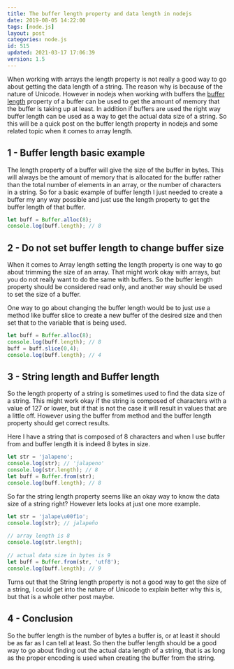 ```yaml
---
title: The buffer length property and data length in nodejs
date: 2019-08-05 14:22:00
tags: [node.js]
layout: post
categories: node.js
id: 515
updated: 2021-03-17 17:06:39
version: 1.5
---
```


When working with arrays the length property is not really a good way to go about getting the data length of a string. The reason why is because of the nature of Unicode. However in nodejs when working with buffers the [buffer length](https://nodejs.org/api/buffer.html#buffer_buf_length) property of a buffer can be used to get the amount of memory that the buffer is taking up at least. In addition if buffers are used the right way buffer length can be used as a way to get the actual data size of a string. So this will be a quick post on the buffer length property in nodejs and some related topic when it comes to array length.

<!-- more -->

## 1 - Buffer length basic example

The length property of a buffer will give the size of the buffer in bytes. This will always be the amount of memory that is allocated for the buffer rather than the total number of elements in an array, or the number of characters in a string. So for a basic example of buffer length I just needed to create a buffer my any way possible and just use the length property to get the buffer length of that buffer.

```js
let buff = Buffer.alloc(8);
console.log(buff.length); // 8
```

## 2 - Do not set buffer length to change buffer size

When it comes to Array length setting the length property is one way to go about trimming the size of an array. That might work okay with arrays, but you do not really want to do the same with buffers. So the buffer length property should be considered read only, and another way should be used to set the size of a buffer.

One way to go about changing the buffer length would be to just use a method like buffer slice to create a new buffer of the desired size and then set that to the variable that is being used.

```js
let buff = Buffer.alloc(8);
console.log(buff.length); // 8
buff = buff.slice(0,4);
console.log(buff.length); // 4
```

## 3 - String length and Buffer length

So the length property of a string is sometimes used to find the data size of a string. This might work okay if the string is composed of characters with a value of 127 or lower, but if that is not the case it will result in values that are a little off. However using the buffer from method and the buffer length property should get correct results.


Here I have a string that is composed of 8 characters and when I use buffer from and buffer length it is indeed 8 bytes in size.
```js
let str = 'jalapeno';
console.log(str); // 'jalapeno'
console.log(str.length); // 8
let buff = Buffer.from(str);
console.log(buff.length); // 8
```

So far the string length property seems like an okay way to know the data size of a string right? However lets looks at just one more example.

```js
let str = 'jalape\u00f1o';
console.log(str); // jalapeño
 
// array length is 8
console.log(str.length); 
 
// actual data size in bytes is 9
let buff = Buffer.from(str, 'utf8');
console.log(buff.length); // 9
```

Turns out that the String length property is not a good way to get the size of a string, I could get into the nature of Unicode to explain better why this is, but that is a whole other post maybe.

## 4 - Conclusion

So the buffer length is the number of bytes a buffer is, or at least it should be as far as I can tell at least. So then the buffer length should be a good way to go about finding out the actual data length of a string, that is as long as the proper encoding is used when creating the buffer from the string.

